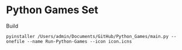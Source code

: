# Python Games Set
Build 

```pyinstaller /Users/admin/Documents/GitHub/Python_Games/main.py --onefile --name Run-Python-Games --icon icon.icns```